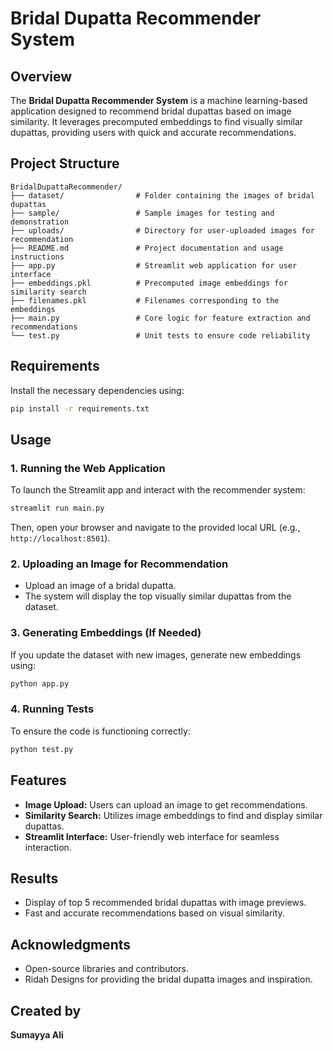 # Bridal Dupatta Recommender System

## Overview
The **Bridal Dupatta Recommender System** is a machine learning-based application designed to recommend bridal dupattas based on image similarity. It leverages precomputed embeddings to find visually similar dupattas, providing users with quick and accurate recommendations.

## Project Structure
```
BridalDupattaRecommender/
├── dataset/                # Folder containing the images of bridal dupattas
├── sample/                 # Sample images for testing and demonstration
├── uploads/                # Directory for user-uploaded images for recommendation
├── README.md               # Project documentation and usage instructions
├── app.py                  # Streamlit web application for user interface
├── embeddings.pkl          # Precomputed image embeddings for similarity search
├── filenames.pkl           # Filenames corresponding to the embeddings
├── main.py                 # Core logic for feature extraction and recommendations
└── test.py                 # Unit tests to ensure code reliability
```

## Requirements
Install the necessary dependencies using:
```bash
pip install -r requirements.txt
```

## Usage
### 1. Running the Web Application
To launch the Streamlit app and interact with the recommender system:
```bash
streamlit run main.py
```
Then, open your browser and navigate to the provided local URL (e.g., `http://localhost:8501`).

### 2. Uploading an Image for Recommendation
- Upload an image of a bridal dupatta.
- The system will display the top visually similar dupattas from the dataset.

### 3. Generating Embeddings (If Needed)
If you update the dataset with new images, generate new embeddings using:
```bash
python app.py
```

### 4. Running Tests
To ensure the code is functioning correctly:
```bash
python test.py
```

## Features
- **Image Upload:** Users can upload an image to get recommendations.
- **Similarity Search:** Utilizes image embeddings to find and display similar dupattas.
- **Streamlit Interface:** User-friendly web interface for seamless interaction.

## Results
- Display of top 5 recommended bridal dupattas with image previews.
- Fast and accurate recommendations based on visual similarity.

## Acknowledgments
- Open-source libraries and contributors.
- Ridah Designs for providing the bridal dupatta images and inspiration.

## Created by
**Sumayya Ali**

